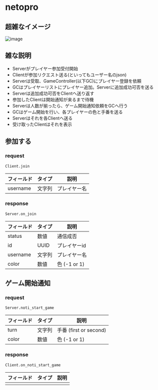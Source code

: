 # netopro

## 超雑なイメージ
![image](https://user-images.githubusercontent.com/12966452/33601139-b1561446-d9ee-11e7-9200-eadb88bfc2e9.png)

## 雑な説明
- Serverがプレイヤー参加受付開始
- Clientが参加リクエスト送る(といってもユーザー名のjson)
- Serverは受取、GameController(以下GC)にプレイヤー登録を依頼
- GCはプレイヤーリストにプレイヤー追加。Serverに追加成功可否を送る
- Serverは追加成功可否をClientへ送り返す
- 参加したClientは開始通知が来るまで待機
- Serverは人数が揃ったら、ゲーム開始通知依頼をGCへ行う
- GCはゲーム開始を行い、各プレイヤーの色と手番を送る
- Serverはそれを各Clientへ送る
- 受け取ったClientはそれを表示


## 参加する
### request
`Client.join`

| フィールド    | タイプ | 説明     |
|----------|-----|--------|
| username | 文字列 | プレイヤー名 |

### response
`Server.on_join`

| フィールド    | タイプ  | 説明          |
|----------|------|-------------|
| status   | 数値   | 通信成否        |
| id       | UUID | プレイヤーid     |
| username | 文字列  | プレイヤー名      |
| color    | 数値   | 色 (-1 or 1) |

## ゲーム開始通知
### request
`Server.noti_start_game`

| フィールド | タイプ | 説明                   |
|-------|-----|----------------------|
| turn  | 文字列 | 手番 (first or second) |
| color | 数値  | 色 (-1 or 1)          |

### response
`Client.on_noti_start_game`

| フィールド | タイプ | 説明  |
|-------|-----|-----|
|       |     |     |
